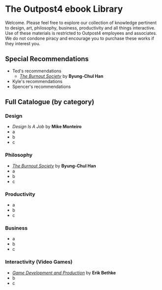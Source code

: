 # The Outpost4 ebook Library

Welcome. Please feel free to explore our collection of knowledge pertinent to design, art, philosophy, business, productivity and all things interactive. Use of these materials is restricted to Outpost4 employees and associates. We do not condone piracy and encourage you to purchase these works if they interest you.

## Special Recommendations
- Ted's recommendations
  - [_The Burnout Society_](burnout.pdf) by **Byung-Chul Han**
- Kyle's recommendations
- Spencer's recommendations

## Full Catalogue (by category)

### Design
- _Design Is A Job_ by **Mike Monteiro**
- a
- b
- c

### Philosophy

- [_The Burnout Society_](burnout.pdf) by **Byung-Chul Han**
- a
- b
- c

### Productivity

- a
- b
- c

### Business

- a
- b
- c

### Interactivity (Video Games)

- [_Game Development and Production_](gdp.pdf) by **Erik Bethke**
- b
- c

